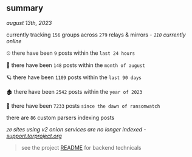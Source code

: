 
## summary
_august 13th, 2023_

currently tracking `156` groups across `279` relays & mirrors - _`110` currently online_

⏲ there have been `9` posts within the `last 24 hours`

🦈 there have been `148` posts within the `month of august`

🪐 there have been `1109` posts within the `last 90 days`

🏚 there have been `2542` posts within the `year of 2023`

🦕 there have been `7233` posts `since the dawn of ransomwatch`

there are `86` custom parsers indexing posts

_`20` sites using v2 onion services are no longer indexed - [support.torproject.org](https://support.torproject.org/onionservices/v2-deprecation/)_

> see the project [README](https://github.com/joshhighet/ransomwatch#ransomwatch--) for backend technicals
